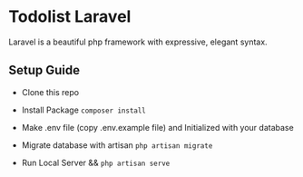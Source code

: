 # Todolist Laravel

Laravel is a beautiful php framework with expressive, elegant syntax.

## Setup Guide
* Clone this repo
* Install Package
   ```composer install```

* Make .env file (copy .env.example file) and Initialized with your database

* Migrate database with artisan 
   ```php artisan migrate```

* Run Local Server && 
  ```php artisan serve```



